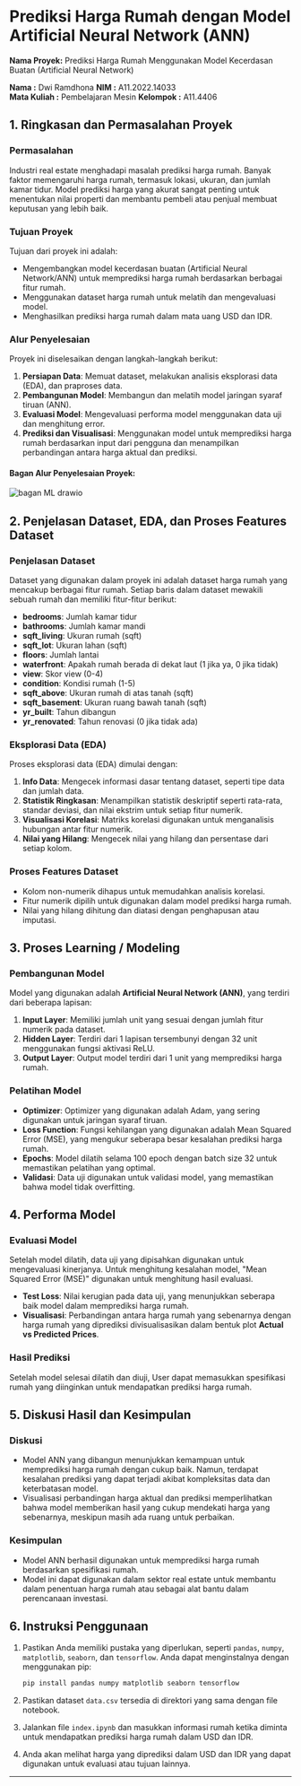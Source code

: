 
# Prediksi Harga Rumah dengan Model Artificial Neural Network (ANN)

**Nama Proyek:** Prediksi Harga Rumah Menggunakan Model Kecerdasan Buatan (Artificial Neural Network)

**Nama :** Dwi Ramdhona
**NIM :** A11.2022.14033  
**Mata Kuliah :** Pembelajaran Mesin
**Kelompok :** A11.4406

## 1. Ringkasan dan Permasalahan Proyek

### Permasalahan
Industri real estate menghadapi masalah prediksi harga rumah.  Banyak faktor memengaruhi harga rumah, termasuk lokasi, ukuran, dan jumlah kamar tidur. Model prediksi harga yang akurat sangat penting untuk menentukan nilai properti dan membantu pembeli atau penjual membuat keputusan yang lebih baik.

### Tujuan Proyek
Tujuan dari proyek ini adalah:
- Mengembangkan model kecerdasan buatan (Artificial Neural Network/ANN) untuk memprediksi harga rumah berdasarkan berbagai fitur rumah.
- Menggunakan dataset harga rumah untuk melatih dan mengevaluasi model.
- Menghasilkan prediksi harga rumah dalam mata uang USD dan IDR.

### Alur Penyelesaian
Proyek ini diselesaikan dengan langkah-langkah berikut:
1. **Persiapan Data**: Memuat dataset, melakukan analisis eksplorasi data (EDA), dan praproses data.
2. **Pembangunan Model**: Membangun dan melatih model jaringan syaraf tiruan (ANN).
3. **Evaluasi Model**: Mengevaluasi performa model menggunakan data uji dan menghitung error.
4. **Prediksi dan Visualisasi**: Menggunakan model untuk memprediksi harga rumah berdasarkan input dari pengguna dan menampilkan perbandingan antara harga aktual dan prediksi.

#### Bagan Alur Penyelesaian Proyek:
![bagan ML drawio](https://github.com/user-attachments/assets/0d0a4e4f-cecc-4c89-b4a9-86cd3fee7cf5)

## 2. Penjelasan Dataset, EDA, dan Proses Features Dataset

### Penjelasan Dataset
Dataset yang digunakan dalam proyek ini adalah dataset harga rumah yang mencakup berbagai fitur rumah. Setiap baris dalam dataset mewakili sebuah rumah dan memiliki fitur-fitur berikut:
- **bedrooms**: Jumlah kamar tidur
- **bathrooms**: Jumlah kamar mandi
- **sqft_living**: Ukuran rumah (sqft)
- **sqft_lot**: Ukuran lahan (sqft)
- **floors**: Jumlah lantai
- **waterfront**: Apakah rumah berada di dekat laut (1 jika ya, 0 jika tidak)
- **view**: Skor view (0-4)
- **condition**: Kondisi rumah (1-5)
- **sqft_above**: Ukuran rumah di atas tanah (sqft)
- **sqft_basement**: Ukuran ruang bawah tanah (sqft)
- **yr_built**: Tahun dibangun
- **yr_renovated**: Tahun renovasi (0 jika tidak ada)

### Eksplorasi Data (EDA)
Proses eksplorasi data (EDA) dimulai dengan:
1. **Info Data**: Mengecek informasi dasar tentang dataset, seperti tipe data dan jumlah data.
2. **Statistik Ringkasan**: Menampilkan statistik deskriptif seperti rata-rata, standar deviasi, dan nilai ekstrim untuk setiap fitur numerik.
3. **Visualisasi Korelasi**: Matriks korelasi digunakan untuk menganalisis hubungan antar fitur numerik.
4. **Nilai yang Hilang**: Mengecek nilai yang hilang dan persentase dari setiap kolom.

### Proses Features Dataset
- Kolom non-numerik dihapus untuk memudahkan analisis korelasi.
- Fitur numerik dipilih untuk digunakan dalam model prediksi harga rumah.
- Nilai yang hilang dihitung dan diatasi dengan penghapusan atau imputasi.

## 3. Proses Learning / Modeling

### Pembangunan Model
Model yang digunakan adalah **Artificial Neural Network (ANN)**, yang terdiri dari beberapa lapisan:
1. **Input Layer**: Memiliki jumlah unit yang sesuai dengan jumlah fitur numerik pada dataset.
2. **Hidden Layer**: Terdiri dari 1 lapisan tersembunyi dengan 32 unit menggunakan fungsi aktivasi ReLU.
3. **Output Layer**: Output model terdiri dari 1 unit yang memprediksi harga rumah.

### Pelatihan Model
- **Optimizer**: Optimizer yang digunakan adalah Adam, yang sering digunakan untuk jaringan syaraf tiruan.
- **Loss Function**: Fungsi kehilangan yang digunakan adalah Mean Squared Error (MSE), yang mengukur seberapa besar kesalahan prediksi harga rumah.
- **Epochs**: Model dilatih selama 100 epoch dengan batch size 32 untuk memastikan pelatihan yang optimal.
- **Validasi**: Data uji digunakan untuk validasi model, yang memastikan bahwa model tidak overfitting.

## 4. Performa Model

### Evaluasi Model
Setelah model dilatih, data uji yang dipisahkan digunakan untuk mengevaluasi kinerjanya.  Untuk menghitung kesalahan model, "Mean Squared Error (MSE)" digunakan untuk menghitung hasil evaluasi.

- **Test Loss**: Nilai kerugian pada data uji, yang menunjukkan seberapa baik model dalam memprediksi harga rumah.
- **Visualisasi**: Perbandingan antara harga rumah yang sebenarnya dengan harga rumah yang diprediksi divisualisasikan dalam bentuk plot **Actual vs Predicted Prices**.

### Hasil Prediksi
Setelah model selesai dilatih dan diuji, User dapat memasukkan spesifikasi rumah yang diinginkan untuk mendapatkan prediksi harga rumah.

## 5. Diskusi Hasil dan Kesimpulan

### Diskusi
- Model ANN yang dibangun menunjukkan kemampuan untuk memprediksi harga rumah dengan cukup baik. Namun, terdapat kesalahan prediksi yang dapat terjadi akibat kompleksitas data dan keterbatasan model.
- Visualisasi perbandingan harga aktual dan prediksi memperlihatkan bahwa model memberikan hasil yang cukup mendekati harga yang sebenarnya, meskipun masih ada ruang untuk perbaikan.

### Kesimpulan
- Model ANN berhasil digunakan untuk memprediksi harga rumah berdasarkan spesifikasi rumah.
- Model ini dapat digunakan dalam sektor real estate untuk membantu dalam penentuan harga rumah atau sebagai alat bantu dalam perencanaan investasi.

## 6. Instruksi Penggunaan

1. Pastikan Anda memiliki pustaka yang diperlukan, seperti `pandas`, `numpy`, `matplotlib`, `seaborn`, dan `tensorflow`. Anda dapat menginstalnya dengan menggunakan pip:
   ```bash
   pip install pandas numpy matplotlib seaborn tensorflow
   ```

2. Pastikan dataset `data.csv` tersedia di direktori yang sama dengan file notebook.

3. Jalankan file `index.ipynb` dan masukkan informasi rumah ketika diminta untuk mendapatkan prediksi harga rumah dalam USD dan IDR.

4. Anda akan melihat harga yang diprediksi dalam USD dan IDR yang dapat digunakan untuk evaluasi atau tujuan lainnya.

---


